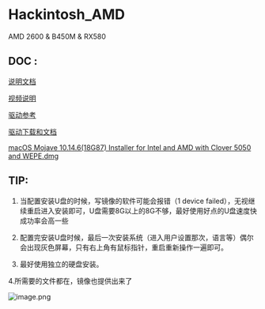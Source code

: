 # Hackintosh_AMD
AMD 2600 &amp; B450M &amp; RX580
## DOC :

[说明文档](https://vanilla.amd-osx.com/)

[视频说明](https://www.bilibili.com/video/av66328246?from=search&seid=5909070990651981103)

[驱动参考](https://post.smzdm.com/p/a83d937n/)

[驱动下载和文档](https://bitbucket.org/RehabMan/)

[macOS Mojave 10.14.6(18G87) Installer for Intel and AMD with Clover 5050 and WEPE.dmg](https://blog.daliansky.net/macOS-Mojave-10.14.6-18G87-Release-version-with-Clover-5033-original-image.html)

## TIP:
 1. 当配置安装U盘的时候，写镜像的软件可能会报错（1 device failed），无视继续重启进入安装即可，U盘需要8G以上的8G不够，最好使用好点的U盘速度快成功率会高一些
  
 2. 配置完安装U盘时候，最后一次安装系统（进入用户设置那次，语言等）偶尔会出现灰色屏幕，只有右上角有鼠标指针，重启重新操作一遍即可。
  
 3. 最好使用独立的硬盘安装。
 
 4.所需要的文件都在，镜像也提供出来了
  
 ![image.png](https://i.loli.net/2019/10/06/HVyZz1XfDpT9q5B.png)
